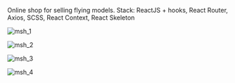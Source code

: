 Online shop for selling flying models. 
Stack:
ReactJS + hooks,
React Router,
Axios,
SCSS,
React Context,
React Skeleton

![msh_1](https://user-images.githubusercontent.com/78507597/206872448-c55f1de6-517d-4f99-a593-a1e3a6036221.png)


![msh_2](https://user-images.githubusercontent.com/78507597/206872475-18a4d261-2899-42d8-8f3a-684f0c1b127b.png)


![msh_3](https://user-images.githubusercontent.com/78507597/206872501-0e2fba8e-2112-43b8-8e4a-d03b643fb7ef.png)


![msh_4](https://user-images.githubusercontent.com/78507597/206872502-90a30665-7933-4589-aec2-790085bf1a1f.png)
